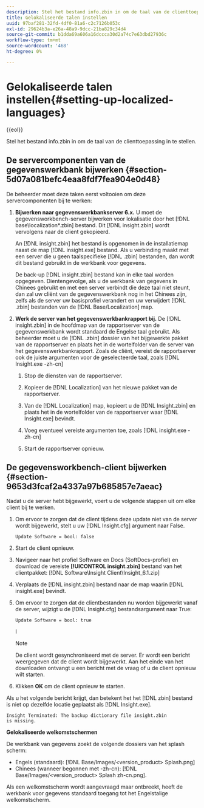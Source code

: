 ```yaml
---
description: Stel het bestand info.zbin in om de taal van de clienttoepassing in te stellen.
title: Gelokaliseerde talen instellen
uuid: 97baf281-32fd-4df0-81a6-c2c7126b053c
exl-id: 29624b3a-e26a-48a9-9dcc-21ba829c34d4
source-git-commit: b1dda69a606a16dccca30d2a74c7e63dbd27936c
workflow-type: tm+mt
source-wordcount: '468'
ht-degree: 0%

---
```


# Gelokaliseerde talen instellen{#setting-up-localized-languages}

{{eol}}

Stel het bestand info.zbin in om de taal van de clienttoepassing in te stellen.

## De servercomponenten van de gegevenswerkbank bijwerken {#section-5d07a081befc4eaa8fdf7fea904e0d48}

De beheerder moet deze taken eerst voltooien om deze servercomponenten bij te werken:

1. **Bijwerken naar gegevenswerkbankserver 6.x.** U moet de gegevensworkbench-server bijwerken voor lokalisatie door het [!DNL base\localization\*.zbin] bestand. Dit [!DNL insight.zbin] wordt vervolgens naar de client gekopieerd.

   An [!DNL insight.zbin] het bestand is opgenomen in de installatiemap naast de map [!DNL insight.exe] bestand. Als u verbinding maakt met een server die u geen taalspecifieke [!DNL .zbin] bestanden, dan wordt dit bestand gebruikt in de werkbank voor gegevens.

   De back-up [!DNL insight.zbin] bestand kan in elke taal worden opgegeven. Dientengevolge, als u de werkbank van gegevens in Chinees gebruikt en met een server verbindt die deze taal niet steunt, dan zal uw cliënt van de gegevenswerkbank nog in het Chinees zijn, zelfs als de server uw basisprofiel verandert en uw verwijdert [!DNL .zbin] bestanden van de [!DNL Base/Localization] map.

1. **Werk de server van het gegevenswerkbankrapport bij.** De [!DNL insight.zbin] in de hoofdmap van de rapportserver van de gegevenswerkbank wordt standaard de Engelse taal gebruikt. Als beheerder moet u de [!DNL .zbin] dossier van het bijgewerkte pakket van de rapportserver en plaats het in de wortelfolder van de server van het gegevenswerkbankrapport. Zoals de cliënt, vereist de rapportserver ook de juiste argumenten voor de geselecteerde taal, zoals [!DNL Insight.exe -zh-cn]

   1. Stop de diensten van de rapportserver.
   1. Kopieer de [!DNL Localization] van het nieuwe pakket van de rapportserver.
   1. Van de [!DNL Localization] map, kopieert u de [!DNL Insight.zbin] en plaats het in de wortelfolder van de rapportserver waar [!DNL Insight.exe] bevindt.

   1. Voeg eventueel vereiste argumenten toe, zoals [!DNL insight.exe -zh-cn]
   1. Start de rapportserver opnieuw.

## De gegevensworkbench-client bijwerken {#section-9653d3fcaf2a4337a97b685857e7aeac}

Nadat u de server hebt bijgewerkt, voert u de volgende stappen uit om elke client bij te werken.

1. Om ervoor te zorgen dat de client tijdens deze update niet van de server wordt bijgewerkt, stelt u uw [!DNL Insight.cfg] argument naar False.

   ```
   Update Software = bool: false
   ```

1. Start de client opnieuw.
1. Navigeer naar het profiel Software en Docs (SoftDocs-profiel) en download de vereiste **[!UICONTROL insight.zbin]** bestand van het clientpakket: [!DNL Software\Insight Client\Insight_6.1.zip]

1. Verplaats de [!DNL insight.zbin] bestand naar de map waarin [!DNL insight.exe] bevindt.

1. Om ervoor te zorgen dat de clientbestanden nu worden bijgewerkt vanaf de server, wijzigt u de [!DNL Insight.cfg] bestandsargument naar True:

   ```
   Update Software = bool: true
   ```

   I

   >[!NOTE]
   >
   >De client wordt gesynchroniseerd met de server. Er wordt een bericht weergegeven dat de client wordt bijgewerkt. Aan het einde van het downloaden ontvangt u een bericht met de vraag of u de client opnieuw wilt starten.

1. Klikken **OK** om de client opnieuw te starten.

Als u het volgende bericht krijgt, dan betekent het het [!DNL zbin] bestand is niet op dezelfde locatie geplaatst als [!DNL Insight.exe].

```
Insight Terminated: The backup dictionary file insight.zbin 
is missing.
```

**Gelokaliseerde welkomstschermen**

De werkbank van gegevens zoekt de volgende dossiers van het splash scherm:

* Engels (standaard): [!DNL Base/Images/<version_product> Splash.png]
* Chinees (wanneer begonnen met -zh-cn): [!DNL Base/Images/<version_product> Splash zh-cn.png].

Als een welkomstscherm wordt aangevraagd maar ontbreekt, heeft de werkbank voor gegevens standaard toegang tot het Engelstalige welkomstscherm.

<!-- <a id="section_91AE5EF234C14652A7B04082A22629AB"></a> -->
